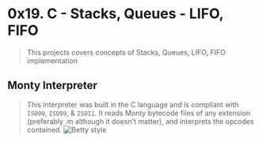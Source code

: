# 0x19. C - Stacks, Queues - LIFO, FIFO
> This projects covers concepts of Stacks, Queues, LIFO, FIFO implementation

## Monty Interpreter
> This interpreter was built in the C language and is compliant with `ISO90`, `ISO99`, & `ISO11`. It reads Monty bytecode files of any extension (preferably .m although it doesn't matter), and interprets the opcodes contained.
![Betty style](https://img.shields.io/badge/betty-style%20guide-purple?style=round-square)
